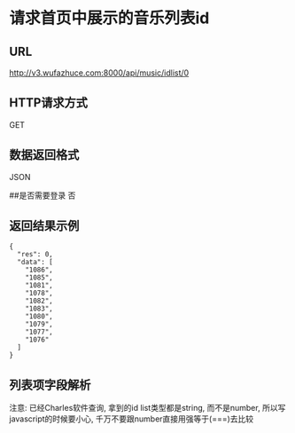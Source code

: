 
# 请求首页中展示的音乐列表id

## URL
http://v3.wufazhuce.com:8000/api/music/idlist/0

## HTTP请求方式
GET

## 数据返回格式
JSON

##是否需要登录
否

## 返回结果示例
```
{
  "res": 0,
  "data": [
    "1086",
    "1085",
    "1081",
    "1078",
    "1082",
    "1083",
    "1080",
    "1079",
    "1077",
    "1076"
  ]
}
```

## 列表项字段解析
注意: 已经Charles软件查询, 拿到的id list类型都是string, 而不是number, 所以写javascript的时候要小心, 千万不要跟number直接用强等于(===)去比较
